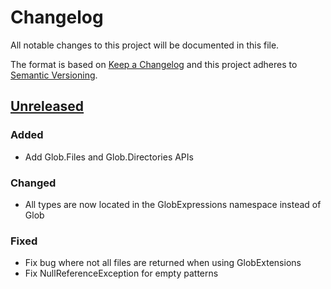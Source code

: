 # Changelog

All notable changes to this project will be documented in this file.

The format is based on [Keep a Changelog](http://keepachangelog.com/en/1.0.0/)
and this project adheres to [Semantic Versioning](http://semver.org/spec/v2.0.0.html).

## [Unreleased]
### Added
- Add Glob.Files and Glob.Directories APIs

### Changed
- All types are now located in the GlobExpressions namespace instead of Glob

### Fixed
- Fix bug where not all files are returned when using GlobExtensions
- Fix NullReferenceException for empty patterns

[Unreleased]: https://github.com/kthompson/glob/compare/0.4.0...HEAD
[0.4.0]: https://github.com/kthompson/glob/compare/0.3.3...0.4.0
[0.3.3]: https://github.com/kthompson/glob/compare/0.3.2...0.3.3
[0.3.2]: https://github.com/kthompson/glob/compare/0.3.1...0.3.2
[0.3.1]: https://github.com/kthompson/glob/compare/0.3.0...0.3.1
[0.3.0]: https://github.com/kthompson/glob/compare/0.2.1...0.3.0
[0.2.1]: https://github.com/kthompson/glob/compare/0.2.0...0.2.1
[0.2.0]: https://github.com/kthompson/glob/compare/0.1.0...0.2.0
